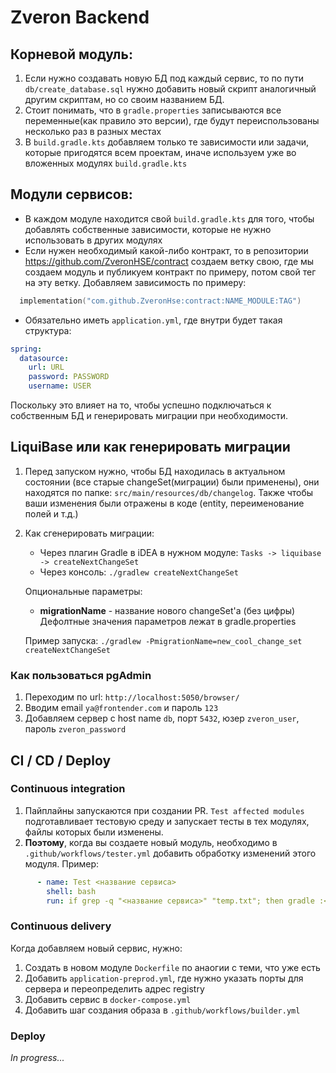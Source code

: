 # Zveron Backend
## Корневой модуль:
1. Если нужно создавать новую БД под каждый сервис, то по пути `db/create_database.sql` нужно добавить новый скрипт
   аналогичный другим скриптам, но со своим названием БД.
2. Стоит понимать, что в `gradle.properties` записываются все переменные(как правило это версии), где будут
   переиспользованы несколько раз в разных местах
3. В `build.gradle.kts` добавляем только те зависимости или задачи, которые пригодятся всем проектам, иначе используем
   уже во вложенных модулях `build.gradle.kts`

## Модули сервисов:

- В каждом модуле находится свой `build.gradle.kts` для того, чтобы добавлять собственные зависимости, которые не нужно
  использовать в других модулях
- Если нужен необходимый какой-либо контракт, то в репозитории https://github.com/ZveronHSE/contract создаем ветку свою,
  где мы создаем модуль и публикуем контракт по примеру, потом свой тег на эту ветку. Добавляем зависимость по примеру:

```kotlin
  implementation("com.github.ZveronHse:contract:NAME_MODULE:TAG")
```

- Обязательно иметь `application.yml`, где внутри будет такая структура:

```yaml
spring:
  datasource:
    url: URL
    password: PASSWORD
    username: USER
```

Поскольку это влияет на то, чтобы успешно подключаться к собственным БД и генерировать миграции при необходимости.

## LiquiBase или как генерировать миграции

1. Перед запуском нужно, чтобы БД находилась в актуальном состоянии (все старые changeSet(миграции) были применены), они
   находятся по папке: `src/main/resources/db/changelog`. Также чтобы ваши изменения были отражены в коде
   (entity, переименование полей и т.д.)
2. Как сгенерировать миграции:
    - Через плагин Gradle в iDEA в нужном модуле: `Tasks -> liquibase -> createNextChangeSet`
    - Через консоль: `./gradlew createNextChangeSet`

   Опциональные параметры:
    - **migrationName** - название нового changeSet'а (без цифры)
      Дефолтные значения параметров лежат в gradle.properties

   Пример запуска:
   `./gradlew -PmigrationName=new_cool_change_set createNextChangeSet`

### Как пользоваться pgAdmin

1. Переходим по url: `http://localhost:5050/browser/`
2. Вводим email `ya@frontender.com` и пароль `123`
3. Добавляем сервер с host name `db`, порт `5432`, юзер `zveron_user`, пароль `zveron_password`

## CI / CD / Deploy
### Continuous integration
1. Пайплайны запускаются при создании PR. `Test affected modules` подготавливает тестовую среду и запускает 
тесты в тех модулях, файлы которых были изменены.
2. **Поэтому**, когда вы создаете новый модуль, необходимо в `.github/workflows/tester.yml` добавить обработку 
изменений этого модуля. Пример:
```yaml
      - name: Test <название сервиса>
        shell: bash
        run: if grep -q "<название сервиса>" "temp.txt"; then gradle :<название сервиса>:test; fi
```
### Continuous delivery
Когда добавляем новый сервис, нужно:
1. Создать в новом модуле `Dockerfile` по анаогии с теми, что уже есть
2. Добавить `application-preprod.yml`, где нужно указать порты для сервера и переопределить адрес registry
3. Добавить сервис в `docker-compose.yml`
4. Добавить шаг создания образа в `.github/workflows/builder.yml`
### Deploy
_In progress..._